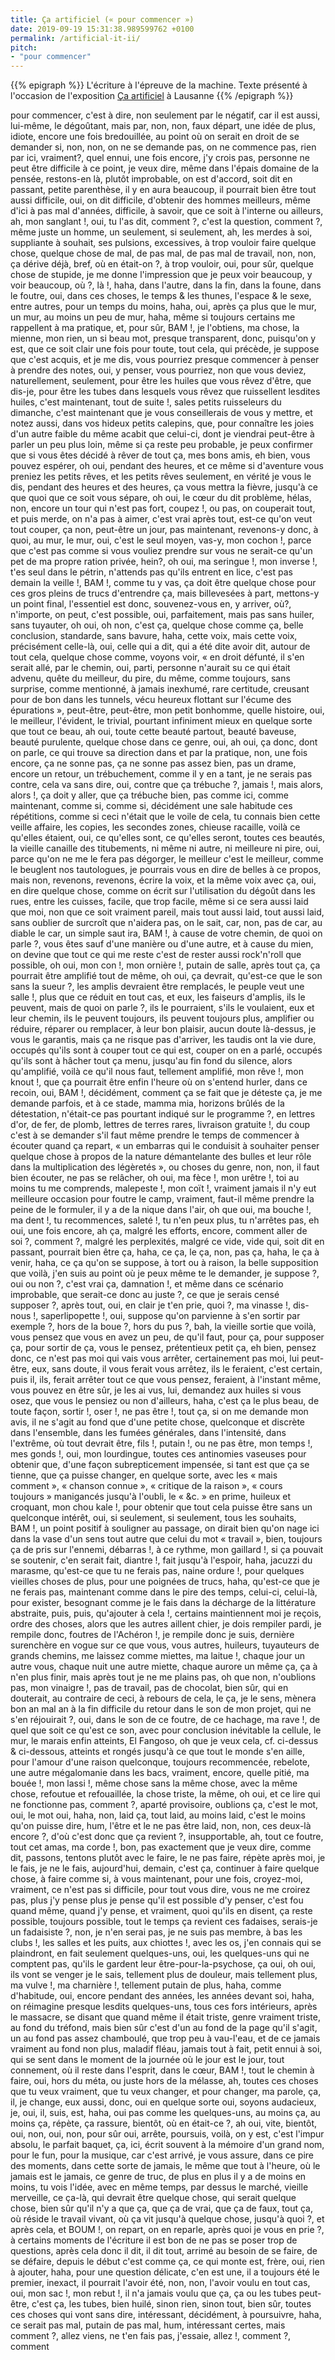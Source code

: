 ```yaml
---
title: Ça artificiel (« pour commencer »)
date: 2019-09-19 15:31:38.989599762 +0100
permalink: /artificial-it-ii/
pitch:
- "pour commencer"
---
```


{{% epigraph %}}
L'écriture à l'épreuve de la machine. Texte présenté à l'occasion de l'exposition [Ça artificiel](/ca-artificiel/) à Lausanne
{{% /epigraph %}}

pour commencer, c'est à dire, non seulement par le négatif, car il est aussi, lui-même, le dégoûtant, mais par, non, non, faux départ, une idée de plus, idiote, encore une fois bredouillée, au point où on serait en droit de se demander si, non, non, on ne se demande pas, on ne commence pas, rien par ici, vraiment?, quel ennui, une fois encore, j'y crois pas, personne ne peut être difficile à ce point, je veux dire, même dans l'épais domaine de la pensée, restons-en là, plutôt improbable, on est d'accord, soit dit en passant, petite parenthèse, il y en aura beaucoup, il pourrait bien être tout aussi difficile, oui, on dit difficile, d'obtenir des hommes meilleurs, même d'ici à pas mal d'années, difficile, à savoir, que ce soit à l'interne ou ailleurs, ah, mon sanglant&nbsp;!, oui, tu l'as dit, comment&nbsp;?, c'est la question, comment&nbsp;?, même juste un homme, un seulement, si seulement, ah, les merdes à soi, suppliante à souhait, ses pulsions, excessives, à trop vouloir faire quelque chose, quelque chose de mal, de pas mal, de pas mal de travail, non, non, ça dérive déjà, bref, où en était-on&nbsp;?, à trop vouloir, oui, pour sûr, quelque chose de stupide, je me donne l'impression que je peux voir beaucoup, y voir beaucoup, où&nbsp;?, là&nbsp;!, haha, dans l'autre, dans la fin, dans la foune, dans le foutre, oui, dans ces choses, le temps &amp; les thunes, l'espace &amp; le sexe, entre autres, pour un temps du moins, haha, oui, après ça plus que le mur, un mur, au moins un peu de mur, haha, même si toujours certains me rappellent à ma pratique, et, pour sûr, BAM&nbsp;!, je l'obtiens, ma chose, la mienne, mon rien, un si beau mot, presque transparent, donc, puisqu'on y est, que ce soit clair une fois pour toute, tout cela, qui précède, je suppose que c'est acquis, et je me dis, vous pourriez presque commencer à penser à prendre des notes, oui, y penser, vous pourriez, non que vous deviez, naturellement, seulement, pour être les huiles que vous rêvez d'être, que dis-je, pour être les tubes dans lesquels vous rêvez que ruissellent lesdites huiles, c'est maintenant, tout de suite&nbsp;!, sales petits ruisseleurs du dimanche, c'est maintenant que je vous conseillerais de vous y mettre, et notez aussi, dans vos hideux petits calepins, que, pour connaître les joies d'un autre faible du même acabit que celui-ci, dont je viendrai peut-être à parler un peu plus loin, même si ça reste peu probable, je peux confirmer que si vous êtes décidé à rêver de tout ça, mes bons amis, eh bien, vous pouvez espérer, oh oui, pendant des heures, et ce même si d'aventure vous preniez les petits rêves, et les petits rêves seulement, en vérité je vous le dis, pendant des heures et des heures, ça vous mettra la fièvre, jusqu'à ce que quoi que ce soit vous sépare, oh oui, le cœur du dit problème, hélas, non, encore un tour qui n'est pas fort, coupez&nbsp;!, ou pas, on couperait tout, et puis merde, on n'a pas à aimer, c'est vrai après tout, est-ce qu'on veut tout couper, ça non, peut-être un jour, pas maintenant, revenons-y donc, à quoi, au mur, le mur, oui, c'est le seul moyen, vas-y, mon cochon&nbsp;!, parce que c'est pas comme si vous vouliez prendre sur vous ne serait-ce qu'un pet de ma propre ration privée, hein?, oh oui, ma seringue&nbsp;!, mon inverse&nbsp;!, t'es seul dans le pétrin, n'attends pas qu'ils entrent en lice, c'est pas demain la veille&nbsp;!, BAM&nbsp;!, comme tu y vas, ça doit être quelque chose pour ces gros pleins de trucs d'entrendre ça, mais billevesées à part, mettons-y un point final, l'essentiel est donc, souvenez-vous en, y arriver, où?, n'importe, on peut, c'est possible, oui, parfaitement, mais pas sans huiler, sans tuyauter, oh oui, oh non, c'est ça, quelque chose comme ça, belle conclusion, standarde, sans bavure, haha, cette voix, mais cette voix, précisément celle-là, oui, celle qui a dit, qui a été dite avoir dit, autour de tout cela, quelque chose comme, voyons voir, «&nbsp;en droit défunté, il s'en serait allé, par le chemin, oui, parti, personne n'aurait su ce qui était advenu, quête du meilleur, du pire, du même, comme toujours, sans surprise, comme mentionné, à jamais inexhumé, rare certitude, creusant pour de bon dans les tunnels, vécu heureux flottant sur l'écume des épurations&nbsp;», peut-être, peut-être, mon petit bonhomme, quelle histoire, oui, le meilleur, l'évident, le trivial, pourtant infiniment mieux en quelque sorte que tout ce beau, ah oui, toute cette beauté partout, beauté baveuse, beauté purulente, quelque chose dans ce genre, oui, ah oui, ça donc, dont on parle, ce qui trouve sa direction dans et par la pratique, non, une fois encore, ça ne sonne pas, ça ne sonne pas assez bien, pas un drame, encore un retour, un trébuchement, comme il y en a tant, je ne serais pas contre, cela va sans dire, oui, contre que ça trébuche&nbsp;?, jamais&nbsp;!, mais alors, alors&nbsp;!, ça doit y aller, que ça trébuche bien, pas comme ici, comme maintenant, comme si, comme si, décidément une sale habitude ces répétitions, comme si ceci n'était que le voile de cela, tu connais bien cette veille affaire, les copies, les secondes zones, chieuse racaille, voilà ce qu'elles étaient, oui, ce qu'elles sont, ce qu'elles seront, toutes ces beautés, la vieille canaille des titubements, ni même ni autre, ni meilleure ni pire, oui, parce qu'on ne me le fera pas dégorger, le meilleur c'est le meilleur, comme le beuglent nos tautologues, je pourrais vous en dire de belles à ce propos, mais non, revenons, revenons, écrire la voix, et la même voix avec ça, oui, en dire quelque chose, comme on écrit sur l'utilisation du dégoût dans les rues, entre les cuisses, facile, que trop facile, même si ce sera aussi laid que moi, non que ce soit vraiment pareil, mais tout aussi laid, tout aussi laid, sans oublier de surcroît que n'aidera pas, on le sait, car, non, pas de car, au diable le car, un simple saut ira, BAM&nbsp;!, à cause de votre chemin, de quoi on parle&nbsp;?, vous êtes sauf d'une manière ou d'une autre, et à cause du mien, on devine que tout ce qui me reste c'est de rester aussi rock'n'roll que possible, oh oui, mon con&nbsp;!, mon ornière&nbsp;!, putain de salle, après tout ça, ça pourrait être amplifié tout de même, oh oui, ça devrait, qu'est-ce que le son sans la sueur&nbsp;?, les amplis devraient être remplacés, le peuple veut une salle&nbsp;!, plus que ce réduit en tout cas, et eux, les faiseurs d'amplis, ils le peuvent, mais de quoi on parle&nbsp;?, ils le pourraient, s'ils le voulaient, eux et leur chemin, ils le peuvent toujours, ils peuvent toujours plus, amplifier ou réduire, réparer ou remplacer, à leur bon plaisir, aucun doute là-dessus, je vous le garantis, mais ça ne risque pas d'arriver, les taudis ont la vie dure, occupés qu'ils sont à couper tout ce qui est, couper on en a parlé, occupés qu'ils sont à hâcher tout ça menu, jusqu'au fin fond du silence, alors qu'amplifié, voilà ce qu'il nous faut, tellement amplifié, mon rêve&nbsp;!, mon knout&nbsp;!, que ça pourrait être enfin l'heure où on s'entend hurler, dans ce recoin, oui, BAM&nbsp;!, décidément, comment ça se fait que je déteste ça, je me demande parfois, et à ce stade, mamma mia, horizons brûlés de la détestation, n'était-ce pas pourtant indiqué sur le programme&nbsp;?, en lettres d'or, de fer, de plomb, lettres de terres rares, livraison gratuite&nbsp;!, du coup c'est à se demander s'il faut même prendre le temps de commencer à écouter quand ça repart, «&nbsp;un embarras qui le conduisit à souhaiter penser quelque chose à propos de la nature démantelante des bulles et leur rôle dans la multiplication des légèretés&nbsp;», ou choses du genre, non, non, il faut bien écouter, ne pas se relâcher, oh oui, ma fèce&nbsp;!, mon urêtre&nbsp;!, toi au moins tu me comprends, malepeste&nbsp;!, mon coït&nbsp;!, vraiment jamais il n'y eut meilleure occasion pour foutre le camp, vraiment, faut-il même prendre la peine de le formuler, il y a de la nique dans l'air, oh que oui, ma bouche&nbsp;!, ma dent&nbsp;!, tu recommences, saleté&nbsp;!, tu n'en peux plus, tu n'arrêtes pas, eh oui, une fois encore, ah ça, malgré les efforts, encore, comment aller de soi&nbsp;?, comment&nbsp;?, malgré les perplexités, malgré ce vide, vide qui, soit dit en passant, pourrait bien être ça, haha, ce ça, le ça, non, pas ça, haha, le ça à venir, haha, ce ça qu'on se suppose, à tort ou à raison, la belle supposition que voilà, j'en suis au point où je peux même te le demander, je suppose&nbsp;?, oui ou non&nbsp;?, c'est vrai ça, damnation&nbsp;!, et même dans ce scénario improbable, que serait-ce donc au juste&nbsp;?, ce que je serais censé supposer&nbsp;?, après tout, oui, en clair je t'en prie, quoi&nbsp;?, ma vinasse&nbsp;!, dis-nous&nbsp;!, saperlipopette&nbsp;!, oui, suppose qu'on parvienne à s'en sortir par exemple&nbsp;?, hors de la boue&nbsp;?, hors du pus&nbsp;?, bah, la vieille sortie que voilà, vous pensez que vous en avez un peu, de qu'il faut, pour ça, pour supposer ça, pour sortir de ça, vous le pensez, prétentieux petit ça, eh bien, pensez donc, ce n'est pas moi qui vais vous arrêter, certainement pas moi, lui peut-être, eux, sans doute, il vous ferait vous arrêtez, ils le feraient, c'est certain, puis il, ils, ferait arrêter tout ce que vous pensez, feraient, à l'instant même, vous pouvez en être sûr, je les ai vus, lui, demandez aux huiles si vous osez, que vous le pensiez ou non d'ailleurs, haha, c'est ça le plus beau, de toute façon, sortir&nbsp;!, oser&nbsp;!, ne pas être&nbsp;!, tout ça, si on me demande mon avis, il ne s'agit au fond que d'une petite chose, quelconque et discrète dans l'ensemble, dans les fumées générales, dans l'intensité, dans l'extrême, où tout devrait être, fils&nbsp;!, putain&nbsp;!, ou ne pas être, mon temps&nbsp;!, mes gonds&nbsp;!, oui, mon lourdingue, toutes ces antinomies vaseuses pour obtenir que, d'une façon subrepticement impensée, si tant est que ça se tienne, que ça puisse changer, en quelque sorte, avec les «&nbsp;mais comment&nbsp;», «&nbsp;chanson connue&nbsp;», «&nbsp;critique de la raison&nbsp;», «&nbsp;cours toujours&nbsp;» manigancés jusqu'à l'oubli, le «&nbsp;&amp;c.&nbsp;» en prime, huileux et croquant, mon chou kale&nbsp;!, pour obtenir que tout cela puisse être sans un quelconque intérêt, oui, si seulement, si seulement, tous les souhaits, BAM&nbsp;!, un point positif à souligner au passage, on dirait bien qu'on nage ici dans la vase d'un sens tout autre que celui du mot «&nbsp;travail&nbsp;», bien, toujours ça de pris sur l'ennemi, débarras&nbsp;!, à ce rythme, mon gaillard&nbsp;!, si ça pouvait se soutenir, c'en serait fait, diantre&nbsp;!, fait jusqu'à l'espoir, haha, jacuzzi du marasme, qu'est-ce que tu ne ferais pas, naine ordure&nbsp;!, pour quelques vieilles choses de plus, pour une poignées de trucs, haha, qu'est-ce que je ne ferais pas, maintenant comme dans le pire des temps, celui-ci, celui-là, pour exister, besognant comme je le fais dans la décharge de la littérature abstraite, puis, puis, qu'ajouter à cela&nbsp;!, certains maintiennent moi je reçois, ordre des choses, alors que les autres aillent chier, je dois rempiler pardi, je rempile donc, foutres de l'Achéron&nbsp;!, je rempile donc je suis, dernière surenchère en vogue sur ce que vous, vous autres, huileurs, tuyauteurs de grands chemins, me laissez comme miettes, ma laitue&nbsp;!, chaque jour un autre vous, chaque nuit une autre miette, chaque aurore un même ça, ça à n'en plus finir, mais après tout je ne me plains pas, oh que non, n'oublions pas, mon vinaigre&nbsp;!, pas de travail, pas de chocolat, bien sûr, qui en douterait, au contraire de ceci, à rebours de cela, le ça, je le sens, mènera bon an mal an à la fin difficile du retour dans le son de mon projet, qui ne s'en réjouirait&nbsp;?, oui, dans le son de ce foutre, de ce hachage, ma rave&nbsp;!, de quel que soit ce qu'est ce son, avec pour conclusion inévitable la cellule, le mur, le marais enfin atteints, El Fangoso, oh que je veux cela, cf. ci-dessus &amp; ci-dessous, atteints et rongés jusqu'à ce que tout le monde s'en aille, pour l'amour d'une raison quelconque, toujours recommencée, rebelote, une autre mégalomanie dans les bacs, vraiment, encore, quelle pitié, ma bouée&nbsp;!, mon lassi&nbsp;!, même chose sans la même chose, avec la même chose, refoutue et refouaillée, la chose triste, la même, oh oui, et ce lire qui ne fonctionne pas, comment&nbsp;?, aparté provisoire, oublions ça, c'est le mot, oui, le mot oui, haha, non, laid ça, tout laid, au moins laid, c'est le moins qu'on puisse dire, hum, l'être et le ne pas être laid, non, non, ces deux-là encore&nbsp;?, d'où c'est donc que ça revient&nbsp;?, insupportable, ah, tout ce foutre, tout cet amas, ma corde&nbsp;!, bon, pas exactement que je veux dire, comme dit, passons, tentons plutôt avec le faire, le ne pas faire, répète après moi, je le fais, je ne le fais, aujourd'hui, demain, c'est ça, continuer à faire quelque chose, à faire comme si, à vous maintenant, pour une fois, croyez-moi, vraiment, ce n'est pas si difficile, pour tout vous dire, vous ne me croirez pas, plus j'y pense plus je pense qu'il est possible d'y penser, c'est fou quand même, quand j'y pense, et vraiment, quoi qu'ils en disent, ça reste possible, toujours possible, tout le temps ça revient ces fadaises, serais-je un fadaisiste&nbsp;?, non, je n'en serai pas, je ne suis pas membre, à bas les clubs&nbsp;!, les salles et les puits, aux chiottes&nbsp;!, avec les os, j'en connais qui se plaindront, en fait seulement quelques-uns, oui, les quelques-uns qui ne comptent pas, qu'ils le gardent leur être-pour-la-psychose, ça oui, oh oui, ils vont se venger je le sais, tellement plus de douleur, mais tellement plus, ma vulve&nbsp;!, ma charnière&nbsp;!, tellement putain de plus, haha, comme d'habitude, oui, encore pendant des années, les années devant soi, haha, on réimagine presque lesdits quelques-uns, tous ces fors intérieurs, après le massacre, se disant que quand même il était triste, genre vraiment triste, au fond du tréfond, mais bien sûr c'est d'un au fond de la page qu'il s'agit, un au fond pas assez chamboulé, que trop peu à vau-l'eau, et de ce jamais vraiment au fond non plus, maladif fléau, jamais tout à fait, petit ennui à soi, qui se sent dans le moment de la journée où le jour est le jour, tout connement, où il reste dans l'esprit, dans le cœur, BAM&nbsp;!, tout le chemin à faire, oui, hors du méta, ou juste hors de la mélasse, ah, toutes ces choses que tu veux vraiment, que tu veux changer, et pour changer, ma parole, ça, il, je change, eux aussi, donc, oui en quelque sorte oui, soyons audacieux, je, oui, il, suis, est, haha, oui pas comme les quelques-uns, au moins ça, au moins ça, répète, ça rassure, bientôt, où en était-ce&nbsp;?, ah oui, vite, bientôt, oui, non, oui, non, pour sûr oui, arrête, poursuis, voilà, on y est, c'est l'impur absolu, le parfait baquet, ça, ici, écrit souvent à la mémoire d'un grand nom, pour le fun, pour la musique, car c'est arrivé, je vous assure, dans ce pire des moments, dans cette sorte de jamais, le même que tout à l'heure, où le jamais est le jamais, ce genre de truc, de plus en plus il y a de moins en moins, tu vois l'idée, avec en même temps, par dessus le marché, vieille merveille, ce ça-là, qui devrait être quelque chose, qui serait quelque chose, bien sûr qu'il n'y a que ça, que ça de vrai, que ça de faux, tout ça, où réside le travail vivant, où ça vit jusqu'à quelque chose, jusqu'à quoi&nbsp;?, et après cela, et BOUM&nbsp;!, on repart, on en reparle, après quoi je vous en prie&nbsp;?, à certains moments de l'écriture il est bon de ne pas se poser trop de questions, après cela donc il dit, il dit tout, arrimé au besoin de se faire, de se défaire, depuis le début c'est comme ça, ce qui monte est, frère, oui, rien à ajouter, haha, pour une question délicate, c'en est une, il a toujours été le premier, inexact, il pourrait l'avoir été, non, non, l'avoir voulu en tout cas, oui, mon sac&nbsp;!, mon rebut&nbsp;!, il n'a jamais voulu que ça, ça ou les tubes peut-être, c'est ça, les tubes, bien huilé, sinon rien, sinon tout, bien sûr, toutes ces choses qui vont sans dire, intéressant, décidément, à poursuivre, haha, ce serait pas mal, putain de pas mal, hum, intéressant certes, mais comment&nbsp;?, allez viens, ne t'en fais pas, j'essaie, allez&nbsp;!, comment&nbsp;?, comment 
